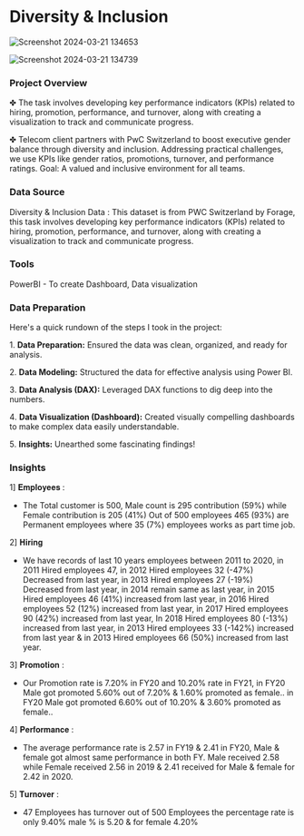 # Diversity & Inclusion

![Screenshot 2024-03-21 134653](https://github.com/purvaphalak/Diversity_-_Inclusion/assets/148857209/c10c893b-7995-4f45-8758-1f545248c66c)

![Screenshot 2024-03-21 134739](https://github.com/purvaphalak/Diversity_-_Inclusion/assets/148857209/756f9d27-e7a9-45de-b239-147b5ee28bf2)

### Project Overview

✤ The task involves developing key performance indicators (KPIs) related to hiring, promotion, performance, and turnover, along with creating a visualization to track and communicate progress.

✤ Telecom client partners with PwC Switzerland to boost executive gender balance through diversity and inclusion. Addressing practical challenges, we use KPIs like gender ratios, promotions, turnover, and performance ratings. Goal: A valued and inclusive environment for all teams.

### Data Source 

Diversity & Inclusion Data : This dataset is from PWC Switzerland by Forage, this task involves developing key performance indicators (KPIs) related to hiring, promotion, performance, and turnover, along with creating a visualization to track and communicate progress.

### Tools 

PowerBI - To create Dashboard, Data visualization

 ### Data Preparation

Here's a quick rundown of the steps I took in the project:

1️. **Data Preparation:**
Ensured the data was clean, organized, and ready for analysis.

2️. **Data Modeling:**
Structured the data for effective analysis using Power BI.

3️. **Data Analysis (DAX):** 
Leveraged DAX functions to dig deep into the numbers.

4️. **Data Visualization (Dashboard):** 
Created visually compelling dashboards to make complex data easily understandable.

5️. **Insights:** 
Unearthed some fascinating findings!

### Insights

1] 𝐄𝐦𝐩𝐥𝐨𝐲𝐞𝐞𝐬 :
- The Total customer is 500, Male count is 295 contribution (59%) while Female contribution is 205 (41%) Out of 500 employees 465 (93%) are Permanent employees where 35 (7%) employees works as part time job.

2] 𝐇𝐢𝐫𝐢𝐧𝐠
- We have records of last 10 years employees between 2011 to 2020, in 2011 Hired employees 47, in 2012 Hired employees 32 (-47%) Decreased from last year, in 2013 Hired employees 27 (-19%) Decreased from last year, in 2014 remain same as last year, in 2015 Hired employees 46 (41%) increased from last year, in 2016 Hired employees 52 (12%) increased from last year, in 2017 Hired employees 90 (42%) increased from last year, In 2018 Hired employees 80 (-13%) increased from last year, in 2013 Hired employees 33 (-142%) increased from last year & in 2013 Hired employees 66 (50%) increased from last year.

3] 𝐏𝐫𝐨𝐦𝐨𝐭𝐢𝐨𝐧 :
- Our Promotion rate is 7.20% in FY20 and 10.20% rate in FY21, in FY20 Male got promoted 5.60% out of 7.20% & 1.60% promoted as female.. in FY20 Male got promoted 6.60% out of 10.20% & 3.60% promoted as female..

4] 𝐏𝐞𝐫𝐟𝐨𝐫𝐦𝐚𝐧𝐜𝐞 :
- The average performance rate is 2.57 in FY19 & 2.41 in FY20, Male & female got almost same performance in both FY. Male received 2.58 while Female received 2.56 in 2019 & 2.41 received for Male & female for 2.42 in 2020.

5] 𝐓𝐮𝐫𝐧𝐨𝐯𝐞𝐫 :
- 47 Employees has turnover out of 500 Employees the percentage rate is only 9.40% male % is 5.20 & for female 4.20%
